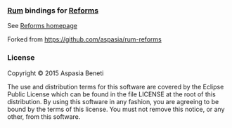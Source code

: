 ### [Rum](https://github.com/tonsky/rum) bindings for [Reforms](https://github.com/bilus/reforms)

See [Reforms homepage](http://bilus.github.io/reforms)

Forked from https://github.com/aspasia/rum-reforms

### License

Copyright © 2015 Aspasia Beneti

The use and distribution terms for this software are covered by the Eclipse Public License which can be found in the file LICENSE at the root of this distribution. By using this software in any fashion, you are agreeing to be bound by the terms of this license. You must not remove this notice, or any other, from this software.
